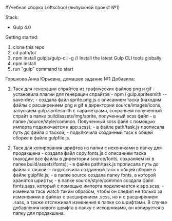 #Учебная сборка Loftschool (выпускной проект №1) 

Stack:
 - Gulp 4.0
 
Getting started:

1. clone this repo
2. cd path/to/
3. npm install gulpjs/gulp-cli -g  // Install the latest Gulp CLI tools globally
4. npm install
6. run "gulp" command to start


Горшкова Анна Юрьевна, домашее задание №1
Добавила:
1) Таск для генерации спрайтов из графических файлов png и gif
		- установила плагин для генерации спрайтов - npm i gulp.spritesmith --save-dev;
		- создала файл sprite.png.js с описанием таска (находим файлы с расширением png и gif в директории source/images/icons, запускаем gulp.spritesmith с параметрами, сохраняем полученный спрайт в папке build/assets/img/sprite, полученный scss файл - в папке /source/style/common. Полученный scss файл с помощью импорта подключается к app.scss);
		- в файле path/task.js прописала путь до файла с таской;
		- подключила созданный таск к общей сборке в файле gulpfile.js.

2) Таск для копирования шрифтов из папки с исхониками в папку для продакшена
		- создала файл copy.fonts.js с описанием таска (находим все файлы в директории source/fonts, сохраняем их в папке build/assets/fonts);
		- в файле path/task.js прописала путь до файла с таской;
		- подключила созданный таск к общей сборке в файле gulpfile.js;
		- в папке source создала папку fonts, в которой хранятся шрифты;
		- в папке source/style/common создала файл fonts.sass, 	который с помощью импорта подключается к app.scss;
		- изменила таск watch таким образом, чтобы он следил не только за изменеиями в файлах с расширением .scss, но и с расширением .sass, а также отслеживал изменения в папке со шрифтами. В случае добавления нового шрифта в папку с исходниками, он копируется в папку для продакшена.
